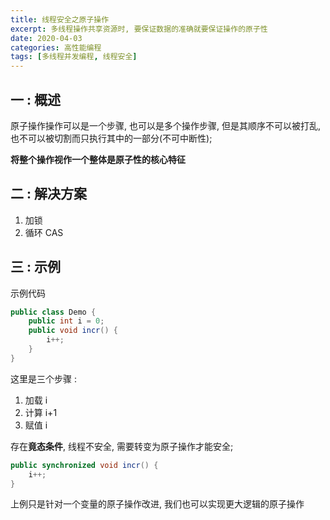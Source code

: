 ```yaml
---
title: 线程安全之原子操作
excerpt: 多线程操作共享资源时, 要保证数据的准确就要保证操作的原子性
date: 2020-04-03
categories: 高性能编程
tags: [多线程并发编程, 线程安全]
---
```




## 一 : 概述

原子操作操作可以是一个步骤, 也可以是多个操作步骤, 但是其顺序不可以被打乱, 也不可以被切割而只执行其中的一部分(不可中断性); 

**将整个操作视作一个整体是原子性的核心特征**

## 二 : 解决方案

1. 加锁
2. 循环 CAS

## 三 : 示例

示例代码

```java
public class Demo {
    public int i = 0;
    public void incr() {
        i++; 
    }
}
```

这里是三个步骤 : 

1. 加载 i
2. 计算 i+1 
3. 赋值 i

存在**竟态条件**, 线程不安全, 需要转变为原子操作才能安全; 

```java
public synchronized void incr() {
    i++; 
}
```

上例只是针对一个变量的原子操作改进, 我们也可以实现更大逻辑的原子操作

